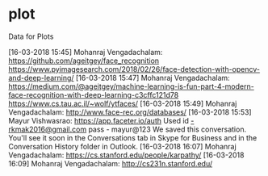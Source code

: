 # plot
Data for Plots


[‎16-‎03-‎2018 15:45] Mohanraj Vengadachalam: 
https://github.com/ageitgey/face_recognition 
https://www.pyimagesearch.com/2018/02/26/face-detection-with-opencv-and-deep-learning/ 
[‎16-‎03-‎2018 15:47] Mohanraj Vengadachalam: 
https://medium.com/@ageitgey/machine-learning-is-fun-part-4-modern-face-recognition-with-deep-learning-c3cffc121d78 
https://www.cs.tau.ac.il/~wolf/ytfaces/ 
[‎16-‎03-‎2018 15:49] Mohanraj Vengadachalam: 
http://www.face-rec.org/databases/ 
[‎16-‎03-‎2018 15:53] Mayur Vishwasrao: 
https://app.faceter.io/auth 
Used id  -rkmak2016@gmail.com
pass  - mayur@123
We saved this conversation. You'll see it soon in the Conversations tab in Skype for Business and in the Conversation History folder in Outlook.
[‎16-‎03-‎2018 16:07] Mohanraj Vengadachalam: 
https://cs.stanford.edu/people/karpathy/ 
[‎16-‎03-‎2018 16:09] Mohanraj Vengadachalam: 
http://cs231n.stanford.edu/ 

